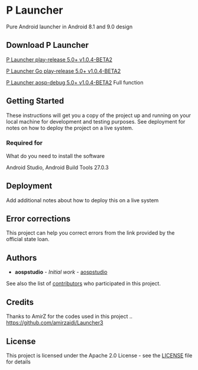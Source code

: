 # P Launcher

Pure Android launcher in Android 8.1 and 9.0 design


## Download P Launcher
[P Launcher play-release 5.0+ v1.0.4-BETA2](https://aospstudio.github.io/apps/PLauncher/PLauncher-1.0.4B2-minAPI21-play-release.apk)

[P Launcher Go play-release 5.0+ v1.0.4-BETA2](https://aospstudio.github.io/apps/PLauncher/PLauncherGo-1.0.4B2-minAPI21-play-release.apk)

[P Launcher aosp-debug 5.0+ v1.0.4-BETA2](https://aospstudio.github.io/apps/PLauncher/PLauncher-1.0.4B2-minAPI21-aosp-debug.apk) Full function


## Getting Started

These instructions will get you a copy of the project up and running on your local machine for development and testing purposes. See deployment for notes on how to deploy the project on a live system.

### Required for

What do you need to install the software

Android Studio,
Android Build Tools 27.0.3

## Deployment

Add additional notes about how to deploy this on a live system

## Error corrections

This project can help you correct errors from the link provided by the official state loan.

## Authors

* **aospstudio** - *Initial work* - [aospstudio](https://github.com/aospstudio)

See also the list of [contributors](https://github.com/aospstudio/P_Launcher/graphs/contributors) who participated in this project.

## Credits
Thanks to AmirZ for the codes used in this project ..
https://github.com/amirzaidi/Launcher3

## License

This project is licensed under the Apache 2.0 License - see the [LICENSE](LICENSE) file for details
